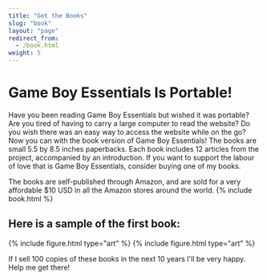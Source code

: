 ```yaml
---
title: "Get the Books"
slug: "book"
layout: "page"
redirect_from:
  - /book.html
weight: 5
---
```

# Game Boy Essentials Is Portable!

Have you been reading Game Boy Essentials but wished it was portable? Are you tired of having to carry a large computer to read the website? Do you wish there was an easy way to access the website while on the go? Now you can with the book version of Game Boy Essentials! The books are small 5.5 by 8.5 inches paperbacks. Each book includes 12 articles from the project, accompanied by an introduction. If you want to support the labour of love that is Game Boy Essentials, consider buying one of my books.

The books are self-published through Amazon, and are sold for a very affordable $10 USD in all the Amazon stores around the world.
{% include book.html %}

## Here is a sample of the first book:

<div class="gallery">
{% include figure.html type="art" %}
{% include figure.html type="art" %}
</div>

If I sell 100 copies of these books in the next 10 years I'll be very happy. Help me get there!